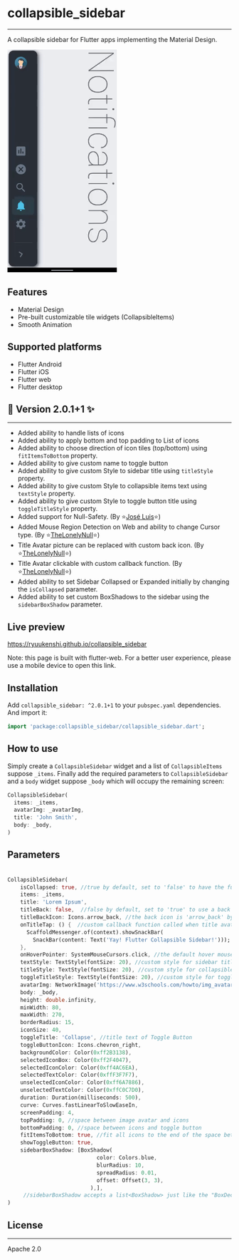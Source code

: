 # collapsible_sidebar
-------------------------------------------------------------

A collapsible sidebar for Flutter apps implementing the Material Design.

![indicator](screenshot/collapsible_sidebar.gif)


## Features 

* Material Design
* Pre-built customizable tile widgets (CollapsibleItems)
* Smooth Animation

## Supported platforms

* Flutter Android
* Flutter iOS
* Flutter web
* Flutter desktop

## 🌟 Version 2.0.1+1 ✨
-------------------------------

* Added ability to handle lists of icons
* Added ability to apply bottom and top padding to List of icons
* Added ability to choose direction of icon tiles (top/bottom) using ```fitItemsToBottom``` property.
* Added ability to give custom name to toggle button
* Added ability to give custom Style to sidebar title using ```titleStyle``` property.
* Added ability to give custom Style to collapsible items text using ```textStyle``` property.
* Added ability to give custom Style to toggle button title using ```toggleTitleStyle``` property.
* Added support for Null-Safety. (By ⭐[José Luis](https://github.com/SalahAdDin)⭐)
* Added Mouse Region Detection on Web and ability to change Cursor type. (By ⭐[TheLonelyNull](https://github.com/TheLonelyNull)⭐)
* Title Avatar picture can be replaced with custom back icon. (By ⭐[TheLonelyNull](https://github.com/TheLonelyNull)⭐)
* Title Avatar clickable with custom callback function. (By ⭐[TheLonelyNull](https://github.com/TheLonelyNull)⭐)
* Added ability to set Sidebar Collapsed or Expanded initially by changing the `isCollapsed` parameter.
* Added ability to set custom BoxShadows to the sidebar using the `sidebarBoxShadow` parameter.

## Live preview

https://ryuukenshi.github.io/collapsible_sidebar

Note: this page is built with flutter-web. For a better user experience, please use a mobile device to open this link.

## Installation

Add `collapsible_sidebar: ^2.0.1+1` to your `pubspec.yaml` dependencies. And import it:

```dart
import 'package:collapsible_sidebar/collapsible_sidebar.dart';
```

## How to use

Simply create a `CollapsibleSidebar` widget and a list of `CollapsibleItems` suppose `_items`. Finally add the required parameters to `CollapsibleSidebar` and a `body` widget suppose `_body` which will occupy the remaining screen:

```dart
CollapsibleSidebar(
  items: _items,
  avatarImg: _avatarImg,
  title: 'John Smith',
  body: _body,
)
```

## Parameters

```dart

CollapsibleSidebar(
    isCollapsed: true, //true by default, set to 'false' to have the full sidebar open on initially loading the app
    items: _items,
    title: 'Lorem Ipsum',
    titleBack: false,  //false by default, set to 'true' to use a back icon instead of avatar picture
    titleBackIcon: Icons.arrow_back, //the back icon is 'arrow_back' by default (customizable)
    onTitleTap: () {  //custom callback function called when title avatar or back icon is pressed
      ScaffoldMessenger.of(context).showSnackBar(
        SnackBar(content: Text('Yay! Flutter Collapsible Sidebar!')));
    },
    onHoverPointer: SystemMouseCursors.click, //the default hover mouse pointer is set to 'click' type by default (customizable)
    textStyle: TextStyle(fontSize: 20), //custom style for sidebar title
    titleStyle: TextStyle(fontSize: 20), //custom style for collapsible items text
    toggleTitleStyle: TextStyle(fontSize: 20), //custom style for toggle button title
    avatarImg: NetworkImage('https://www.w3schools.com/howto/img_avatar.png'),
    body: _body,
    height: double.infinity,
    minWidth: 80,
    maxWidth: 270,
    borderRadius: 15,
    iconSize: 40,
    toggleTitle: 'Collapse', //title text of Toggle Button
    toggleButtonIcon: Icons.chevron_right,
    backgroundColor: Color(0xff2B3138),
    selectedIconBox: Color(0xff2F4047),
    selectedIconColor: Color(0xff4AC6EA),
    selectedTextColor: Color(0xffF3F7F7),
    unselectedIconColor: Color(0xff6A7886),
    unselectedTextColor: Color(0xffC0C7D0),
    duration: Duration(milliseconds: 500),
    curve: Curves.fastLinearToSlowEaseIn,
    screenPadding: 4,
    topPadding: 0, //space between image avatar and icons
    bottomPadding: 0, //space between icons and toggle button
    fitItemsToBottom: true, //fit all icons to the end of the space between image avatar and toggle button
    showToggleButton: true,
    sidebarBoxShadow: [BoxShadow(
                            color: Colors.blue,
                            blurRadius: 10,
                            spreadRadius: 0.01,
                            offset: Offset(3, 3),
                          ),],
     //sidebarBoxShadow accepts a list<BoxShadow> just like the "BoxDecoration" parameter of a "Container". By default a black shadow is applied.
)
```

## License
--------------------------------------------------------------

Apache 2.0
